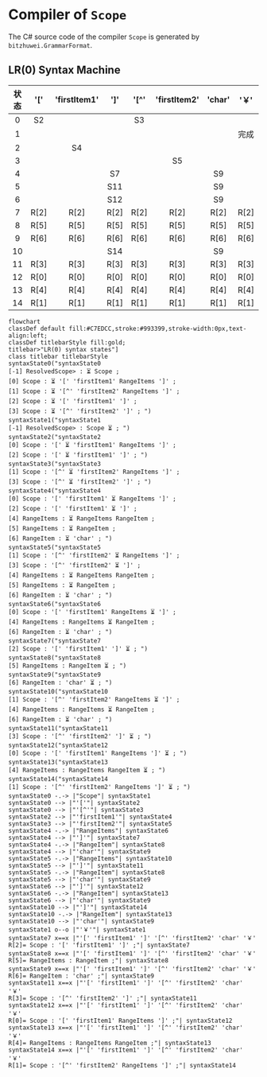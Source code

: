 # Compiler of `Scope`

The C# source code of the compiler `Scope` is generated by `bitzhuwei.GrammarFormat`.

## LR(0) Syntax Machine

| 状态 | \'\[\' | \'firstItem1\' | \'\]\' | \'\[^\' | \'firstItem2\' | \'char\' | \'￥\' | Scope | RangeItems | RangeItem |
|:---:|:---:|:---:|:---:|:---:|:---:|:---:|:---:|:---:|:---:|:---:|
| 0 | S2 |   |   | S3 |   |   |   | G1 |   |   |
| 1 |   |   |   |   |   |   | 完成 |   |   |   |
| 2 |   | S4 |   |   |   |   |   |   |   |   |
| 3 |   |   |   |   | S5 |   |   |   |   |   |
| 4 |   |   | S7 |   |   | S9 |   |   | G6 | G8 |
| 5 |   |   | S11 |   |   | S9 |   |   | G10 | G8 |
| 6 |   |   | S12 |   |   | S9 |   |   |   | G13 |
| 7 | R[2] | R[2] | R[2] | R[2] | R[2] | R[2] | R[2] |   |   |   |
| 8 | R[5] | R[5] | R[5] | R[5] | R[5] | R[5] | R[5] |   |   |   |
| 9 | R[6] | R[6] | R[6] | R[6] | R[6] | R[6] | R[6] |   |   |   |
| 10 |   |   | S14 |   |   | S9 |   |   |   | G13 |
| 11 | R[3] | R[3] | R[3] | R[3] | R[3] | R[3] | R[3] |   |   |   |
| 12 | R[0] | R[0] | R[0] | R[0] | R[0] | R[0] | R[0] |   |   |   |
| 13 | R[4] | R[4] | R[4] | R[4] | R[4] | R[4] | R[4] |   |   |   |
| 14 | R[1] | R[1] | R[1] | R[1] | R[1] | R[1] | R[1] |   |   |   |


```Mermaid
flowchart
classDef default fill:#C7EDCC,stroke:#993399,stroke-width:0px,text-align:left;
classDef titlebarStyle fill:gold;
titlebar>"LR(0) syntax states"]
class titlebar titlebarStyle
syntaxState0("syntaxState0
[-1] ResolvedScope> : ⏳ Scope ; 
[0] Scope : ⏳ '[' 'firstItem1' RangeItems ']' ; 
[1] Scope : ⏳ '[^' 'firstItem2' RangeItems ']' ; 
[2] Scope : ⏳ '[' 'firstItem1' ']' ; 
[3] Scope : ⏳ '[^' 'firstItem2' ']' ; ")
syntaxState1("syntaxState1
[-1] ResolvedScope> : Scope ⏳ ; ")
syntaxState2("syntaxState2
[0] Scope : '[' ⏳ 'firstItem1' RangeItems ']' ; 
[2] Scope : '[' ⏳ 'firstItem1' ']' ; ")
syntaxState3("syntaxState3
[1] Scope : '[^' ⏳ 'firstItem2' RangeItems ']' ; 
[3] Scope : '[^' ⏳ 'firstItem2' ']' ; ")
syntaxState4("syntaxState4
[0] Scope : '[' 'firstItem1' ⏳ RangeItems ']' ; 
[2] Scope : '[' 'firstItem1' ⏳ ']' ; 
[4] RangeItems : ⏳ RangeItems RangeItem ; 
[5] RangeItems : ⏳ RangeItem ; 
[6] RangeItem : ⏳ 'char' ; ")
syntaxState5("syntaxState5
[1] Scope : '[^' 'firstItem2' ⏳ RangeItems ']' ; 
[3] Scope : '[^' 'firstItem2' ⏳ ']' ; 
[4] RangeItems : ⏳ RangeItems RangeItem ; 
[5] RangeItems : ⏳ RangeItem ; 
[6] RangeItem : ⏳ 'char' ; ")
syntaxState6("syntaxState6
[0] Scope : '[' 'firstItem1' RangeItems ⏳ ']' ; 
[4] RangeItems : RangeItems ⏳ RangeItem ; 
[6] RangeItem : ⏳ 'char' ; ")
syntaxState7("syntaxState7
[2] Scope : '[' 'firstItem1' ']' ⏳ ; ")
syntaxState8("syntaxState8
[5] RangeItems : RangeItem ⏳ ; ")
syntaxState9("syntaxState9
[6] RangeItem : 'char' ⏳ ; ")
syntaxState10("syntaxState10
[1] Scope : '[^' 'firstItem2' RangeItems ⏳ ']' ; 
[4] RangeItems : RangeItems ⏳ RangeItem ; 
[6] RangeItem : ⏳ 'char' ; ")
syntaxState11("syntaxState11
[3] Scope : '[^' 'firstItem2' ']' ⏳ ; ")
syntaxState12("syntaxState12
[0] Scope : '[' 'firstItem1' RangeItems ']' ⏳ ; ")
syntaxState13("syntaxState13
[4] RangeItems : RangeItems RangeItem ⏳ ; ")
syntaxState14("syntaxState14
[1] Scope : '[^' 'firstItem2' RangeItems ']' ⏳ ; ")
syntaxState0 -.-> |"Scope"| syntaxState1
syntaxState0 --> |"'['"| syntaxState2
syntaxState0 --> |"'[^'"| syntaxState3
syntaxState2 --> |"'firstItem1'"| syntaxState4
syntaxState3 --> |"'firstItem2'"| syntaxState5
syntaxState4 -.-> |"RangeItems"| syntaxState6
syntaxState4 --> |"']'"| syntaxState7
syntaxState4 -.-> |"RangeItem"| syntaxState8
syntaxState4 --> |"'char'"| syntaxState9
syntaxState5 -.-> |"RangeItems"| syntaxState10
syntaxState5 --> |"']'"| syntaxState11
syntaxState5 -.-> |"RangeItem"| syntaxState8
syntaxState5 --> |"'char'"| syntaxState9
syntaxState6 --> |"']'"| syntaxState12
syntaxState6 -.-> |"RangeItem"| syntaxState13
syntaxState6 --> |"'char'"| syntaxState9
syntaxState10 --> |"']'"| syntaxState14
syntaxState10 -.-> |"RangeItem"| syntaxState13
syntaxState10 --> |"'char'"| syntaxState9
syntaxState1 o--o |"'￥'"| syntaxState1
syntaxState7 x==x |"'[' 'firstItem1' ']' '[^' 'firstItem2' 'char' '￥' 
R[2]= Scope : '[' 'firstItem1' ']' ;"| syntaxState7
syntaxState8 x==x |"'[' 'firstItem1' ']' '[^' 'firstItem2' 'char' '￥' 
R[5]= RangeItems : RangeItem ;"| syntaxState8
syntaxState9 x==x |"'[' 'firstItem1' ']' '[^' 'firstItem2' 'char' '￥' 
R[6]= RangeItem : 'char' ;"| syntaxState9
syntaxState11 x==x |"'[' 'firstItem1' ']' '[^' 'firstItem2' 'char' '￥' 
R[3]= Scope : '[^' 'firstItem2' ']' ;"| syntaxState11
syntaxState12 x==x |"'[' 'firstItem1' ']' '[^' 'firstItem2' 'char' '￥' 
R[0]= Scope : '[' 'firstItem1' RangeItems ']' ;"| syntaxState12
syntaxState13 x==x |"'[' 'firstItem1' ']' '[^' 'firstItem2' 'char' '￥' 
R[4]= RangeItems : RangeItems RangeItem ;"| syntaxState13
syntaxState14 x==x |"'[' 'firstItem1' ']' '[^' 'firstItem2' 'char' '￥' 
R[1]= Scope : '[^' 'firstItem2' RangeItems ']' ;"| syntaxState14


```

